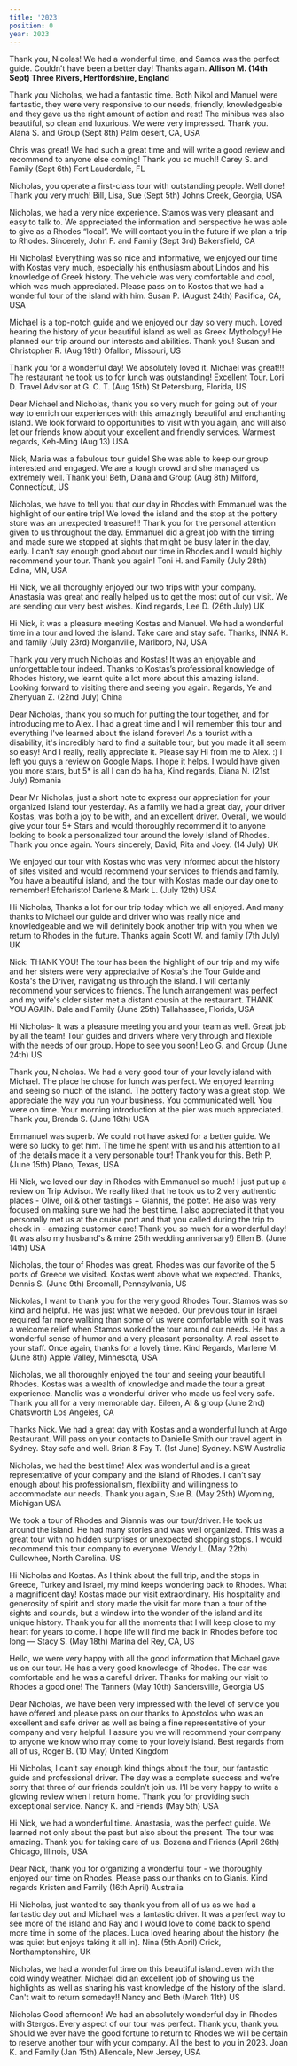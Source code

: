 ```yaml
---
title: '2023'
position: 0
year: 2023
---
```


Thank you, Nicolas! We had a wonderful time, and Samos was the perfect guide.  Couldn’t have been a better day! Thanks again. **Allison M. (14th Sept) Three Rivers, Hertfordshire, England**

Thank you Nicholas, we had a fantastic time. Both Nikol and Manuel were fantastic, they were very responsive to our needs, friendly, knowledgeable and they gave us the right amount of action and rest! The minibus was also beautiful, so clean and luxurious. We were very impressed. Thank you.  Alana S. and Group (Sept 8th) Palm desert, CA, USA 

Chris was great! We had such a great time and will write a good review and recommend to anyone else coming! Thank you so much!!  Carey S. and Family (Sept 6th) Fort Lauderdale, FL

Nicholas, you operate a first-class tour with outstanding people. Well done! Thank you very much!  Bill, Lisa, Sue (Sept 5th) Johns Creek, Georgia, USA

Nicholas, we had a very nice experience.  Stamos was very pleasant and easy to talk to.  We appreciated the information and perspective he was able to give as a Rhodes “local”.  We will contact you in the future if we plan a trip to Rhodes.  Sincerely, John F. and Family (Sept 3rd) Bakersfield, CA

Hi Nicholas! Everything was so nice and informative, we enjoyed our time with Kostas very much, especially his enthusiasm about Lindos and his knowledge of Greek history. The vehicle was very comfortable and cool, which was much appreciated. Please pass on to Kostos that we had a wonderful tour of the island with him. Susan P. (August 24th) Pacifica, CA, USA

Michael is a top-notch guide and we enjoyed our day so very much.  Loved hearing the history of your beautiful island as well as Greek Mythology!  He planned our trip around our interests and abilities. Thank you! Susan and Christopher R. (Aug 19th) Ofallon, Missouri, US

Thank you for a wonderful day! We absolutely loved it. Michael was great!!! The restaurant he took us to for lunch was outstanding! Excellent Tour. Lori D. Travel Advisor at G. C. T. (Aug 15th) St Petersburg, Florida, US

Dear Michael and Nicholas, thank you so very much for going out of your way to enrich our experiences with this amazingly beautiful and enchanting island. We look forward to opportunities to visit with you again, and will also let our friends know about your excellent and friendly services. Warmest regards, Keh-Ming (Aug 13) USA

Nick, Maria was a fabulous tour guide!  She was able to keep our group interested and engaged. We are a tough crowd and she managed us extremely well. Thank you! Beth, Diana and Group (Aug 8th) Milford, Connecticut, US

Nicholas, we have to tell you that our day in Rhodes with Emmanuel was the highlight of our entire trip! We loved the island and the stop at the pottery store was an unexpected treasure!!! Thank you for the personal attention given to us throughout the day. Emmanuel did a great job with the timing and made sure we stopped at sights that might be busy later in the day, early. I can’t say enough good about our time in Rhodes and I would highly recommend your tour. Thank you again! Toni H. and Family (July 28th) Edina, MN, USA
  
Hi Nick, we all thoroughly enjoyed our two trips with your company. Anastasia was great and really helped us to get the most out of our visit.  We are sending our very best wishes.  Kind regards, Lee D. (26th July) UK 

Hi Nick, it was a pleasure meeting Kostas and Manuel.  We had a wonderful time in a tour and loved the island. Take care and stay safe. Thanks, INNA K. and family (July 23rd) Morganville, Marlboro, NJ, USA

Thank you very much Nicholas and Kostas! It was an enjoyable and unforgettable tour indeed. Thanks to Kostas’s professional knowledge of Rhodes history, we learnt quite a lot more about this amazing island. Looking forward to visiting there and seeing you again. Regards, Ye and Zhenyuan Z. (22nd July) China

Dear Nicholas, thank you so much for putting the tour together, and for introducing me to Alex. I had a great time and I will remember this tour and everything I've learned about the island forever! As a tourist with a disability, it's incredibly hard to find a suitable tour, but you made it all seem so easy! And I really, really appreciate it. Please say Hi from me to Alex. :) I left you guys a review on Google Maps. I hope it helps. I would have given you more stars, but 5* is all I can do ha ha, Kind regards, Diana N. (21st July) Romania

Dear Mr Nicholas, just a short note to express our appreciation for your organized Island tour yesterday. As a family we had a great day, your driver Kostas, was both a joy to be with, and an excellent driver. Overall, we would give your tour 5+ Stars and would thoroughly recommend it to anyone looking to book a personalized tour around the lovely Island of Rhodes. Thank you once again. Yours sincerely, David, Rita and Joey. (14 July) UK

We enjoyed our tour with Kostas who was very informed about the history of sites visited and would recommend your services to friends and family. You have a beautiful island, and the tour with Kostas made our day one to remember!  Efcharisto!  Darlene & Mark L. (July 12th) USA

Hi Nicholas, Thanks a lot for our trip today which we all enjoyed. And many thanks to Michael our guide and driver who was really nice and knowledgeable and we will definitely book another trip with you when we return to Rhodes in the future.  Thanks again Scott W. and family (7th July) UK

Nick: THANK YOU!  The tour has been the highlight of our trip and my wife and her sisters were very appreciative of Kosta's the Tour Guide and Kosta's the Driver, navigating us through the island. I will certainly recommend your services to friends. The lunch arrangement was perfect and my wife's older sister met a distant cousin at the restaurant. THANK YOU AGAIN. Dale and Family (June 25th) Tallahassee, Florida, USA

Hi Nicholas- It was a pleasure meeting you and your team as well. Great job by all the team! Tour guides and drivers where very through and flexible with the needs of our group. Hope to see you soon! Leo G. and Group (June 24th) US

Thank you, Nicholas. We had a very good tour of your lovely island with Michael. The place he chose for lunch was perfect. We enjoyed learning and seeing so much of the island. The pottery factory was a great stop. We appreciate the way you run your business. You communicated well. You were on time. Your morning introduction at the pier was much appreciated. Thank you, Brenda S. (June 16th) USA

Emmanuel was superb. We could not have asked for a better guide. We were so lucky to get him. The time he spent with us and his attention to all of the details made it a very personable tour! Thank you for this. Beth P, (June 15th) Plano, Texas, USA

Hi Nick, we loved our day in Rhodes with Emmanuel so much! I just put up a review on Trip Advisor. We really liked that he took us to 2 very authentic places - Olive, oil & other tastings + Giannis, the potter. He also was very focused on making sure we had the best time. I also appreciated it that you personally met us at the cruise port and that you called during the trip to check in - amazing customer care!  Thank you so much for a wonderful day! (It was also my husband's & mine 25th wedding anniversary!) Ellen B. (June 14th) USA

Nicholas, the tour of Rhodes was great. Rhodes was our favorite of the 5 ports of Greece we visited. Kostas went above what we expected.  Thanks, Dennis S.  (June 9th) Broomall, Pennsylvania, US	

Nickolas, I want to thank you for the very good Rhodes Tour.  Stamos was so kind and helpful.  He was just what we needed.  Our previous tour in Israel required far more walking than some of us were comfortable with so it was a welcome relief when Stamos worked the tour around our needs.  He has a wonderful sense of humor and a very pleasant personality.  A real asset to your staff.  Once again, thanks for a lovely time. Kind Regards, Marlene M. (June 8th) Apple Valley, Minnesota, USA


Nicholas, we all thoroughly enjoyed the tour and seeing your beautiful Rhodes.  Kostas was a wealth of knowledge and made the tour a great experience.  Manolis was a wonderful driver who made us feel very safe.  Thank you all for a very memorable day. Eileen, Al & group (June 2nd) Chatsworth Los Angeles, CA

Thanks Nick. We had a great day with Kostas and a wonderful lunch at Argo Restaurant.  Will pass on your contacts to Danielle Smith our travel agent in Sydney.  Stay safe and well.  Brian & Fay T. (1st June) Sydney. NSW Australia

Nicholas, we had the best time! Alex was wonderful and is a great representative of your company and the island of Rhodes. I can’t say enough about his professionalism, flexibility and willingness to accommodate our needs.
Thank you again, Sue B. (May 25th) Wyoming, Michigan USA

We took a tour of Rhodes and Giannis was our tour/driver.  He took us around the island. He had many stories and was well organized. This was a great tour with no hidden surprises or unexpected shopping stops.  I would recommend this tour company to everyone. Wendy L. (May 22th) Cullowhee, North Carolina. US

Hi Nicholas and Kostas. As I think about the full trip, and the stops in Greece, Turkey and Israel, my mind keeps wondering back to Rhodes.  What a magnificent day!  Kostas made our visit extraordinary. His hospitality and generosity of spirit and story made the visit far more than a tour of the sights and sounds, but a window into the wonder of the island and its unique history. Thank you for all the moments that I will keep close to my heart for years to come.  I hope life will find me back in Rhodes before too long — Stacy S. (May 18th) Marina del Rey, CA, US  

Hello, we were very happy with all the good information that Michael gave us on our tour.  He has a very good knowledge of Rhodes.  The car was comfortable and he was a careful driver. Thanks for making our visit to Rhodes a good one!  The Tanners (May 10th) Sandersville, Georgia US

Dear Nicholas, we have been very impressed with the level of service you have offered and please pass on our thanks to Apostolos who was an excellent and safe driver as well as being a fine representative of your company and very helpful.  I assure you we will recommend your company to anyone we know who may come to your lovely island.  Best regards from all of us, Roger Β. (10 May) United Kingdom

Hi Nicholas, I can’t say enough kind things about the tour, our fantastic guide and professional driver.  The day was a complete success and we’re sorry that three of our friends couldn’t join us. I’ll be very happy to write a glowing review when I return home.  Thank you for providing such exceptional service. Nancy K. and Friends (May 5th) USA

Hi Nick, we had a wonderful time. Anastasia, was the perfect guide. We learned not only about the past but also about the present. The tour was amazing. Thank you for taking care of us. Bozena and Friends (April 26th) Chicago, Illinois, USA

Dear Nick, thank you for organizing a wonderful tour - we thoroughly enjoyed our time on Rhodes. Please pass our thanks on to Gianis.  Kind regards Kristen and Family (16th April) Australia

Hi Nicholas, just wanted to say thank you from all of us as we had a fantastic day out and Michael was a fantastic driver. It was a perfect way to see more of the island and Ray and I would love to come back to spend more time in some of the places. Luca loved hearing about the history (he was quiet but enjoys taking it all in). Nina (5th April) Crick, Northamptonshire, UK

Nicholas, we had a wonderful time on this beautiful island..even with the cold windy weather. Michael did an excellent job of showing us the highlights as well as sharing his vast knowledge of the history of the island. Can't wait to return someday!! Nancy and Beth (March 11th) US


Nicholas Good afternoon! We had an absolutely wonderful day in Rhodes with Stergos. Every aspect of our tour was perfect. Thank you, thank you. Should we ever have the good fortune to return to Rhodes we will be certain to reserve another tour with your company. All the best to you in 2023. Joan K. and Family (Jan 15th) Allendale, New Jersey, USA